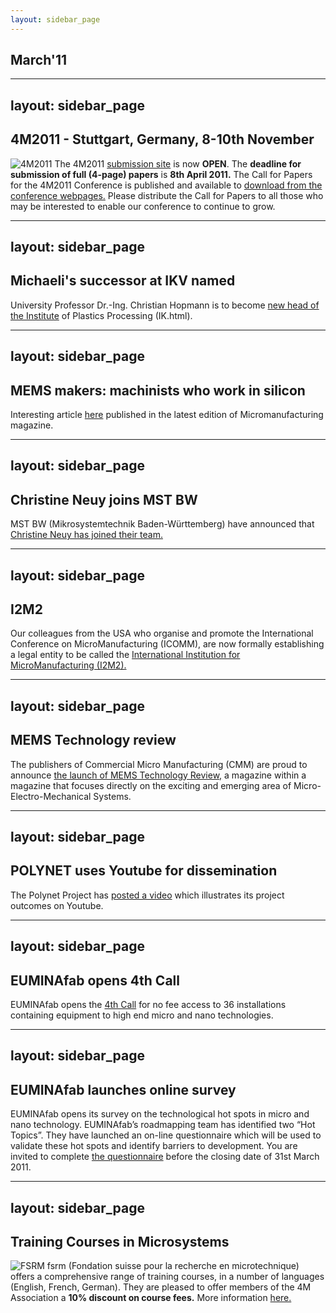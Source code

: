 ```yaml
---
layout: sidebar_page
---
```


## March'11

<!--break-->
---
layout: sidebar_page
---

## 4M2011 - Stuttgart, Germany, 8-10th November


![4M2011](/4m-association/assets/images/4m-2011_web1.jpg)
The 4M2011 [submission site](/4m-association/conference/2011/Submission_Guidelines) is now **OPEN**. The **deadline for submission of full (4-page) papers** is **8th April 2011.** The Call for Papers for the 4M2011 Conference is published and available to [download from the conference webpages.](/conference/2011/Call_for_Paper.html) Please distribute the Call for Papers to all those who may be interested to enable our conference to continue to grow.   
     
---
layout: sidebar_page
---

## Michaeli's successor at IKV named

University Professor Dr.-Ing. Christian Hopmann is to become [new head of the Institute](/4m-association/content/Michaelis-successor-IKV-named) of Plastics Processing (IK.html).  
   
---
layout: sidebar_page
---

## MEMS makers: machinists who work in silicon

Interesting article [here](/4m-association/content/MEMS-makers-machinists-who-work-silico.html) published in the latest edition of Micromanufacturing magazine.  

---
layout: sidebar_page
---

## Christine Neuy joins MST BW

MST BW (Mikrosystemtechnik Baden-Württemberg) have announced that [Christine Neuy has joined their team.](/4m-association/content/Christine-Neuy-joins-MST-B.html)  
  
---
layout: sidebar_page
---

## I2M2

Our colleagues from the USA who organise and promote the International Conference on MicroManufacturing (ICOMM), are now formally establishing a legal entity to be called the [International Institution for MicroManufacturing (I2M2).](http://i2m2.northwestern.edu/index.php)  
   
---
layout: sidebar_page
---

## MEMS Technology review

The publishers of Commercial Micro Manufacturing (CMM) are proud to announce [the launch of MEMS Technology Review,](http://www.micromanu.com/x/guideArchiveArticle.html?id=1941) a magazine within a magazine that focuses directly on the exciting and emerging area of Micro- Electro-Mechanical Systems.     
  
---
layout: sidebar_page
---

## POLYNET uses Youtube for dissemination

The Polynet Project has [posted a video](/4m-association/content/POLYNET-uses-YouTube-platform-disseminatio.html) which illustrates its project outcomes on Youtube.
  
---
layout: sidebar_page
---

## EUMINAfab opens 4th Call

EUMINAfab opens the [4th Call](/4m-association/content/EUMINAfab-opens-4th-Cal.html) for no fee access to 36 installations containing equipment to high end micro and nano technologies.  
  
---
layout: sidebar_page
---

## EUMINAfab launches online survey

EUMINAfab opens its survey on the technological hot spots in micro and nano technology. 
EUMINAfab’s roadmapping team has identified two “Hot Topics”. They have launched an on-line questionnaire which will be used to validate these hot spots and identify barriers to development. You are invited to complete [the questionnaire](http://www.euminafab.eu/index.php/activities/roadmapping-questionnaire) before the closing date of 31st March 2011.
  
---
layout: sidebar_page
---

## Training Courses in Microsystems

![FSRM](/4m-association/assets/images/FSRM_LOGO_web.gif)
fsrm (Fondation suisse pour la recherche en microtechnique) offers a comprehensive range of training courses, in a number of languages (English, French, German). They are pleased to offer members of the 4M Association a <b>10% discount on course fees.</b> More information [here.](/4m-association/content/fsrm-training-course.html)